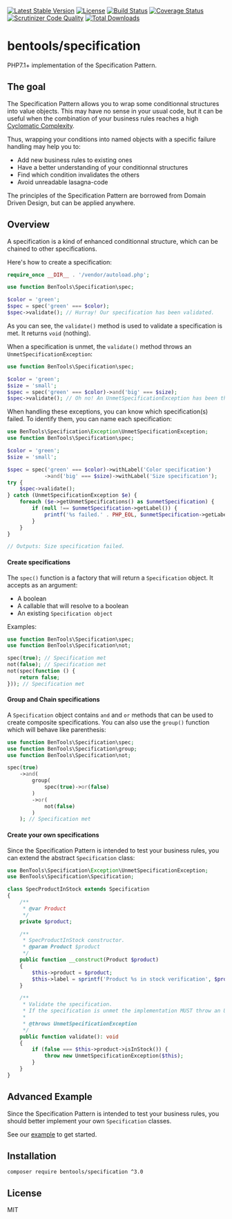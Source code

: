 [![Latest Stable Version](https://poser.pugx.org/bentools/specification/v/stable)](https://packagist.org/packages/bentools/specification)
[![License](https://poser.pugx.org/bentools/specification/license)](https://packagist.org/packages/bentools/specification)
[![Build Status](https://api.travis-ci.org/bpolaszek/bentools-specification.svg?branch=master)](https://scrutinizer-ci.com/g/bpolaszek/bentools-specification/build-status/master)
[![Coverage Status](https://coveralls.io/repos/github/bpolaszek/bentools-specification/badge.svg?branch=master)](https://coveralls.io/github/bpolaszek/bentools-specification?branch=master)
[![Scrutinizer Code Quality](https://scrutinizer-ci.com/g/bpolaszek/bentools-specification/badges/quality-score.png?b=master)](https://scrutinizer-ci.com/g/bpolaszek/bentools-specification/?branch=master)
[![Total Downloads](https://poser.pugx.org/bentools/specification/downloads)](https://packagist.org/packages/bentools/specification)

# bentools/specification

PHP7.1+ implementation of the Specification Pattern.

The goal
--------
The Specification Pattern allows you to wrap some conditionnal structures into value objects. 
This may have no sense in your usual code, but it can be useful when the combination of your business rules 
reaches a high [Cyclomatic Complexity](https://en.wikipedia.org/wiki/Cyclomatic_complexity).

Thus, wrapping your conditions into named objects with a specific failure handling may help you to:
* Add new business rules to existing ones
* Have a better understanding of your conditionnal structures
* Find which condition invalidates the others
* Avoid unreadable lasagna-code

The principles of the Specification Pattern are borrowed from Domain Driven Design, but can be applied anywhere.

Overview
--------
A specification is a kind of enhanced conditionnal structure, which can be chained to other specifications.

Here's how to create a specification:

```php
require_once __DIR__ . '/vendor/autoload.php';

use function BenTools\Specification\spec;

$color = 'green';
$spec = spec('green' === $color);
$spec->validate(); // Hurray! Our specification has been validated.
```

As you can see, the `validate()` method is used to validate a specification is met. It returns `void` (nothing). 

When a specification is unmet, the `validate()` method throws an `UnmetSpecificationException`:

```php
use function BenTools\Specification\spec;

$color = 'green';
$size = 'small';
$spec = spec('green' === $color)->and('big' === $size);
$spec->validate(); // Oh no! An UnmetSpecificationException has been thrown.
```

When handling these exceptions, you can know which specification(s) failed. To identify them, you can name each specification:
```php
use BenTools\Specification\Exception\UnmetSpecificationException;
use function BenTools\Specification\spec;

$color = 'green';
$size = 'small';

$spec = spec('green' === $color)->withLabel('Color specification')
            ->and('big' === $size)->withLabel('Size specification');
try {
    $spec->validate();
} catch (UnmetSpecificationException $e) {
    foreach ($e->getUnmetSpecifications() as $unmetSpecification) {
        if (null !== $unmetSpecification->getLabel()) {
            printf('%s failed.' . PHP_EOL, $unmetSpecification->getLabel());
        }
    }
}

// Outputs: Size specification failed.
```

#### Create specifications

The `spec()` function is a factory that will return a `Specification` object. It accepts as an argument:

* A boolean
* A callable that will resolve to a boolean
* An existing `Specification object`

Examples:

```php
use function BenTools\Specification\spec;
use function BenTools\Specification\not;

spec(true); // Specification met
not(false); // Specification met
not(spec(function () {
    return false;
})); // Specification met
```

#### Group and Chain specifications

A `Specification` object contains `and` and `or` methods that can be used to create composite specifications. You can also use the `group()` function which will behave like parenthesis:

```php
use function BenTools\Specification\spec;
use function BenTools\Specification\group;
use function BenTools\Specification\not;

spec(true)
    ->and(
        group(
            spec(true)->or(false)
        )
        ->or(
            not(false)
        )
    ); // Specification met
```

#### Create your own specifications
Since the Specification Pattern is intended to test your business rules, you can extend the abstract `Specification` class:

```php
use BenTools\Specification\Exception\UnmetSpecificationException;
use BenTools\Specification\Specification;

class SpecProductInStock extends Specification
{
    /**
     * @var Product
     */
    private $product;

    /**
     * SpecProductInStock constructor.
     * @param Product $product
     */
    public function __construct(Product $product)
    {
        $this->product = $product;
        $this->label = sprintf('Product %s in stock verification', $product->getName());
    }

    /**
     * Validate the specification.
     * If the specification is unmet the implementation MUST throw an UnmetSpecificationException.
     *
     * @throws UnmetSpecificationException
     */
    public function validate(): void
    {
        if (false === $this->product->isInStock()) {
            throw new UnmetSpecificationException($this);
        }
    }
}
```

Advanced Example
----------------
Since the Specification Pattern is intended to test your business rules, you should better implement your own `Specification` classes.

See our [example](doc/Example.md) to get started.

Installation
------------

```
composer require bentools/specification ^3.0
```

License
-------
MIT